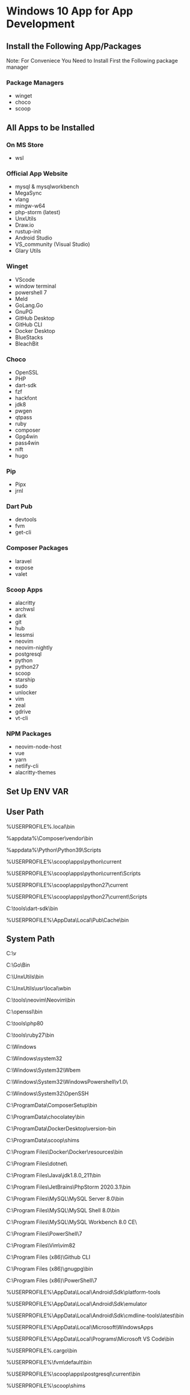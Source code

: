 # Windows 10 App for App Development

## Install the Following App/Packages

Note: For Conveniece You Need to Install First the Following package manager

### Package Managers

- winget
- choco
- scoop

## All Apps to be Installed

### On MS Store

- wsl


### Official App Website

- mysql &  mysqlworkbench
- MegaSync
- vlang
- mingw-w64
- php-storm (latest)
- UnxUtils
- Draw.io
- rustup-init
- Android Studio
- VS_community (Visual Studio)
- Glary Utils

### Winget

- VScode
- window terminal
- powershell 7
- Meld
- GoLang.Go
- GnuPG
- GitHub Desktop
- GitHub CLI
- Docker Desktop
- BlueStacks
- BleachBit

### Choco

- OpenSSL
- PHP
- dart-sdk
- fzf
- hackfont
- jdk8
- pwgen
- qtpass
- ruby
- composer
- Gpg4win
- pass4win
- nift
- hugo

### Pip

- Pipx
- jrnl


### Dart Pub

- devtools
- fvm
- get-cli
  

### Composer Packages

- laravel
- expose
- valet


### Scoop Apps

- alacritty
- archwsl
- dark
- git
- hub
- lessmsi
- neovim
- neovim-nightly
- postgresql
- python
- python27
- scoop
- starship
- sudo
- unlocker
- vim
- zeal
- gdrive
- vt-cli


### NPM Packages

- neovim-node-host
- vue
- yarn
- netlify-cli
- alacritty-themes

## Set Up ENV VAR

## User Path

%USERPROFILE%\.local\bin

%appdata%\Composer\vendor\bin

%appdata%\Python\Python39\Scripts

%USERPROFILE%\scoop\apps\python\current

%USERPROFILE%\scoop\apps\python\current\Scripts

%USERPROFILE%\scoop\apps\python27\current

%USERPROFILE%\scoop\apps\python27\current\Scripts

C:\tools\dart-sdk\bin

%USERPROFILE%\AppData\Local\Pub\Cache\bin



## System Path

C:\v

C:\Go\Bin

C:\UnxUtils\bin

C:\UnxUtils\usr\local\wbin

C:\tools\neovim\Neovim\bin

C:\openssl\bin

C:\tools\php80

C:\tools\ruby27\bin

C:\Windows

C:\Windows\system32

C:\Windows\System32\Wbem

C:\Windows\System32\WindowsPowershell\v1.0\

C:\Windows\System32\OpenSSH

C:\ProgramData\ComposerSetup\bin

C:\ProgramData\chocolatey\bin

C:\ProgramData\DockerDesktop\version-bin

C:\ProgramData\scoop\shims

C:\Program Files\Docker\Docker\resources\bin

C:\Program Files\dotnet\

C:\Program Files\Java\jdk1.8.0_211\bin

C:\Program Files\JetBrains\PhpStorm 2020.3.1\bin

C:\Program Files\MySQL\MySQL Server 8.0\bin

C:\Program Files\MySQL\MySQL Shell 8.0\bin

C:\Program Files\MySQL\MySQL Workbench 8.0 CE\

C:\Program Files\PowerShell\7

C:\Program Files\Vim\vim82

C:\Program Files (x86)\Github CLI

C:\Program Files (x86)\gnugpg\bin

C:\Program Files (x86)\PowerShell\7

%USERPROFILE%\AppData\Local\Android\Sdk\platform-tools

%USERPROFILE%\AppData\Local\Android\Sdk\emulator

%USERPROFILE%\AppData\Local\Android\Sdk\cmdline-tools\latest\bin

%USERPROFILE%\AppData\Local\Microsoft\WindowsApps

%USERPROFILE%\AppData\Local\Programs\Microsoft VS Code\bin

%USERPROFILE%\.cargo\bin

%USERPROFILE%\fvm\default\bin

%USERPROFILE%\scoop\apps\postgresql\current\bin

%USERPROFILE%\scoop\shims



